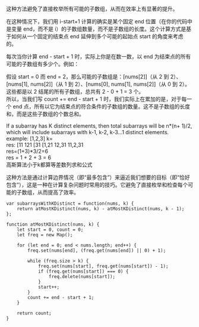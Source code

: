 这种方法避免了直接枚举所有可能的子数组，从而在效率上有显著的提升。       

在这种情况下，我们用 i-start+1 计算的确实是某个固定 end 位置（在你的代码中是变量 end，而不是 i）的子数组数量，而不是子数组的长度。这个计算方式是基于如何从一个固定的结束点 end 延伸到多个可能的起始点 start 的角度来考虑的。         

每次当你计算 end - start + 1 时，实际上你是在数一数，以 end 为结束点的所有可能的子数组有多少个。例如：          

假设 start = 0 而 end = 2，那么可能的子数组是：[nums[2]]（从 2 到 2）、[nums[1], nums[2]]（从 1 到 2）、[nums[0], nums[1], nums[2]]（从 0 到 2）。这些都是以 2 结尾的所有子数组，总共有 2 - 0 + 1 = 3 个。      
所以，当我们写 count += end - start + 1 时，我们实际上在累加的是，对于每一个 end 点，所有以它为结束点的符合条件的子数组的数量。这不是子数组的长度和，而是这些子数组的个数总和。      

If a subarray has K distinct elements, then total subarrays will be n*(n+ 1)/2, which will include subarrays with k-1, k-2, k-3...1 distinct elements.     
example: [1,2,3] k=    
res: [11 121 [31 [1,21 12,31 11,2,31    
res=(1+3)*3/2=6    
res = 1 + 2 + 3 = 6    
高斯算法小于k都算等差数列求和公式   

这种方法是通过计算边界情况（即“最多包含”）来逼近我们想要的目标（即“恰好包含”），这是一种在计算复杂问题时常用的技巧。它避免了直接枚举和检查每个可能的子数组，从而提高了效率。       

```code
var subarraysWithKDistinct = function(nums, k) {
    return atMostKDistinct(nums, k) - atMostKDistinct(nums, k - 1);
};

function atMostKDistinct(nums, k) {
    let start = 0, count = 0;
    let freq = new Map();

    for (let end = 0; end < nums.length; end++) {
        freq.set(nums[end], (freq.get(nums[end]) || 0) + 1);

        while (freq.size > k) {
            freq.set(nums[start], freq.get(nums[start]) - 1);
            if (freq.get(nums[start]) === 0) {
                freq.delete(nums[start]);
            }
            start++;
        }
        count += end - start + 1;
    }

    return count;
}

```
